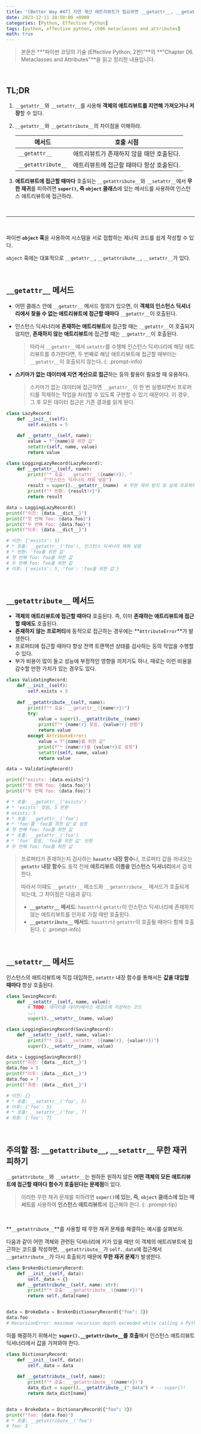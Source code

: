 ```yaml
---
title: "[Better Way #47] 지연 계산 애트리뷰트가 필요하면 __getattr__, __getattribute__, __setattr__을 사용하라"
date: 2023-12-11 10:50:00 +0900
categories: [Python, Effective Python]
tags: [python, effective python, ch06 metaclasses and attributes]
math: true
---
```


> 본문은 **"파이썬 코딩의 기술 (Effective Python, 2판)"**의 **"Chapter 06. Metaclasses and Attributes"**을 읽고 정리한 내용입니다.

<br>

## TL;DR

1. `__getattr__`와 `__setattr__`를 사용해 **객체의 애트리뷰트를 지연해 가져오거나 저장**할 수 있다.
2. `__getattr__`와 `__getattribute__`의 차이점을 이해하라.
    
    
    | 메서드 | 호출 시점 |
    | --- | --- |
    | `__getattr__` | 애트리뷰트가 존재하지 않을 때만 호출된다. |
    | `__getattribute__` | 애트리뷰트에 접근할 때마다 항상 호출된다. |

1. **애트리뷰트에 접근할 때마다** 호출되는 `__getattribute__`와 `__setattr__`에서 **무한 재귀**를 피하려면 **`super()`, 즉 `object` 클래스**에 있는 메서드를 사용하여 인스턴스 애트리뷰트에 접근하라.

<br>

---

<br>

파이썬 **`object` 훅**을 사용하여 시스템을 서로 접합하는 제너릭 코드를 쉽게 작성할 수 있다.

`object` 훅에는 대표적으로 `__getattr__`, `__getattribute__`, `__setattr__`가 있다.

<br>

## `__getattr__` 메서드

- 어떤 클래스 안에 `__getattr__` 메서드 정의가 있으면, 이 <span class="hl">**객체의 인스턴스 딕셔너리에서 찾을 수 없는 애트리뷰트에 접근할 때마다**</span> `__getattr__`이 호출된다.
- 인스턴스 딕셔너리에 **존재하는 애트리뷰트**에 접근할 때는 `__getattr__`이 호출되지 않지만, **존재하지 않는 애트리뷰트**에 접근할 때는 `__getattr__`이 호출된다.
    
    > 따라서 `__getattr__`에서 `setattr`를 수행해 인스턴스 딕셔너리에 해당 애트리뷰트를 추가한다면, 두 번째로 해당 애트리뷰트에 접근할 때부터는 `__getattr__`이 호출되지 않는다.
    {: .prompt-info}
    
- **스키마가 없는 데이터에 지연 계산으로 접근**하는 등의 활용이 필요할 때 유용하다.
    
    > 스키마가 없는 데이터에 접근하면 `__getattr__`이 한 번 실행되면서 프로퍼티를 적재하는 작업을 처리할 수 있도록 구현할 수 있기 때문이다. 이 경우, 그 후 모든 데이터 접근은 기존 결과를 읽게 된다.

```python
class LazyRecord:
    def __init__(self):
        self.exists = 5
    
    def __getattr__(self, name):
        value = f"{name}를 위한 값"
        setattr(self, name, value)
        return value

class LoggingLazyRecord(LazyRecord):
    def __getattr__(self, name):
        print(f"* 호출: __getattr__({name!r}), "
              f"인스턴스 딕셔너리 채워 넣음")
        result = super().__getattr__(name)  # 무한 재귀 방지 및 실제 프로퍼티 값 가져오기 위해 super() 사용
        print(f"* 반환: {result!r}")
        return result
```

```python
data = LoggingLazyRecord()
print(f"이전: {data.__dict__}")
print(f"첫 번째 foo: {data.foo}")
print(f"두 번째 foo: {data.foo}")
print(f"이후: {data.__dict__}")

# 이전: {'exists': 5}
# * 호출: __getattr__('foo'), 인스턴스 딕셔너리 채워 넣음
# * 반환: 'foo를 위한 값'
# 첫 번째 foo: foo를 위한 값
# 두 번째 foo: foo를 위한 값
# 이후: {'exists': 5, 'foo': 'foo를 위한 값'}
```

<br>

## `__getattribute__` 메서드

- <span class="hl">**객체의 애트리뷰트에 접근할 때마다**</span> 호출된다. 즉, 이미 **존재하는 애트리뷰트에 접근할 때에도** 호출된다.
- **존재하지 않는 프로퍼티**에 동적으로 접근하는 경우에는 **`AttributeError`**가 발생한다.
- 프로퍼티에 접근할 때마다 항상 전역 트랜잭션 상태를 검사하는 등의 작업을 수행할 수 있다.
- 부가 비용이 많이 들고 성능에 부정적인 영향을 끼치기도 하나, 때로는 이런 비용을 감수할 만한 가치가 있는 경우도 있다.

```python
class ValidatingRecord:
    def __init__(self):
        self.exists = 5
        
    def __getattribute__(self, name):
        print(f"* 호출: __getattr__({name!r})")
        try:
            value = super().__getattribute__(name)
            print(f"* {name!r} 찾음, {value!r} 반환")
            return value
        except AttributeError:
            value = f"{name}를 위한 값"
            print(f"* {name!r}를 {value!r}로 설정")
            setattr(self, name, value)
            return value
```

```python
data = ValidatingRecord()

print(f"exists: {data.exists}")
print(f"첫 번째 foo: {data.foo}")
print(f"두 번째 foo: {data.foo}")

# * 호출: __getattr__('exists')
# * 'exists' 찾음, 5 반환
# exists: 5
# * 호출: __getattr__('foo')
# * 'foo'를 'foo를 위한 값'로 설정
# 첫 번째 foo: foo를 위한 값
# * 호출: __getattr__('foo')
# * 'foo' 찾음, 'foo를 위한 값' 반환
# 두 번째 foo: foo를 위한 값
```

> 프로퍼티가 존재하는지 검사하는 **`hasattr` 내장 함수**나, 프로퍼티 값을 꺼내오는 **`getattr` 내장 함수**도 동작 전에 **애트리뷰트 이름을 인스턴스 딕셔너리**에서 검색한다.
>
> 따라서 이때도 `__getattr__` 메소드와 `__getattribute__` 메서드가 호출되게 되는데, 그 차이점은 다음과 같다.
> 
> - **`__getattr__` 메서드**: `hasattr`나 `getattr`이 인스턴스 딕셔너리에 존재하지 않는 애트리뷰트를 인자로 가질 때만 호출된다.
> - **`__getattribute__` 메서드**: `hasattr`나 `getattr`이 호출될 때마다 함께 호출된다.
{: .prompt-info}

<br>

## `__setattr__` 메서드

인스턴스의 애트리뷰트에 직접 대입하든, `setattr` 내장 함수를 통해서든 <span class="hl">**값을 대입할 때마다**</span> 항상 호출된다.

```python
class SavingRecord:
    def __setattr__(self, name, value):
        # TODO: 데이터를 데이터베이스 레코드에 저장하는 코드
        ...
        super().__setattr__(name, value)

class LoggingSavingRecord(SavingRecord):
    def __setattr__(self, name, value):
        print(f"* 호출: __setattr__({name!r}, {value!r})")
        super().__setattr__(name, value)
```

```python
data = LoggingSavingRecord()
print(f"이전: {data.__dict__}")
data.foo = 5
print(f"이후: {data.__dict__}")
data.foo = 7
print(f"최종: {data.__dict__}")

# 이전: {}
# * 호출: __setattr__('foo', 5)
# 이후: {'foo': 5}
# * 호출: __setattr__('foo', 7)
# 최종: {'foo': 7}
```

<br>

## 주의할 점: `__getattribute__`, `__setattr__` <span class="hl">무한 재귀</span> 피하기

`__getattribute__`와 `__setattr__`는 원하든 원하지 않든 **어떤 객체의 모든 애트리뷰트에 접근할 때마다 함수가 호출된다는 문제점**이 있다.

> 이러한 무한 재귀 문제를 피하려면 **`super()`에 있는, 즉, `object` 클래스에 있는 메서드**를 사용하여 **인스턴스 애트리뷰트**에 접근해야 한다.
{: .prompt-tip}

<br>

**`__getattribute__`**를 사용할 때 무한 재귀 문제를 해결하는 예시를 살펴보자.

다음과 같이 어떤 객체와 관련된 딕셔너리에 키가 있을 때만 이 객체의 애트리뷰트에 접근하는 코드를 작성하면, `__getattribute__`가 `self._data`에 접근해서 `__getattribute__`가 다시 호출되기 때문에 **무한 재귀 문제**가 발생한다.

```python
class BrokenDictionaryRecord:
    def __init__(self, data):
        self._data = {}
    def __getattribute__(self, name: str):
        print(f"* 호출: __getattribute__({name!r})")
        return self._data[name]


data = BrokeData = BrokenDictionaryRecord({"foo": 3})
data.foo
# RecursionError: maximum recursion depth exceeded while calling a Python object
```

이를 해결하기 위해서는 **`super().__getattribute__`를 호출**해서 인스턴스 애트리뷰트 딕셔너리에서 값을 가져와야 한다.

```python
class DictionaryRecord:
    def __init__(self, data):
        self._data = data
    
    def __getattribute__(self, name):
        print(f"* 호출: __getattribute__({name!r})")
        data_dict = super().__getattribute__("_data") # -- super()!
        return data_dict[name]


data = BrokeData = DictionaryRecord({"foo": 3})
print(f"foo: {data.foo}")
# * 호출: __getattribute__('foo')
# foo: 3
```
